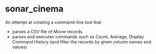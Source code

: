 # sonar_cinema

An attempt at creating a command-line tool that
 - parses a CSV file of Movie records 
 - parses and executes commands such as Count, Average, Display Command History (and filter the records by given column names and values)
